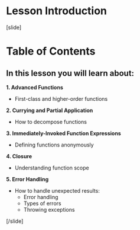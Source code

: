 # Lesson Introduction

[slide]
# Table of Contents

## In this lesson you will learn about:

**1. Advanced Functions**
- First-class and higher-order functions

**2. Currying and Partial Application**
- How to decompose functions

**3. Immediately-Invoked Function Expressions**
- Defining functions anonymously

**4. Closure**
- Understanding function scope

**5. Error Handling**
- How to handle unexpected results:
   - Error handling
   - Types of errors
   - Throwing exceptions

[/slide]
